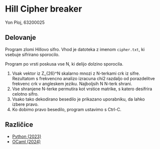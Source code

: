 # Hill Cipher breaker

Yon Ploj, 63200025

## Delovanje
Program zlomi Hillovo sifro. Vhod je datoteka z imenom `cipher.txt`, ki vsebuje sifrirano sporocilo.

Program po vrsti poskusa vse N, ki delijo dolzino sporocila.
1. Vsak vektor iz Z_{26}^N skalarno mnozi z N-terkami crk iz sifre. Rezultatom s frekvencno analizo izracuna chi2 razdaljo od porazdelitve frekvenc crk v angleskem jeziku. Najboljsih N N-terk shrani.
2. Vse shranjene N-terke permutira kot vrstice matrike, s katero desifrira celotno sifro.
3. Vsako tako dekodirano besedilo je prikazano uporabniku, da lahko izbere pravo.
4. Ko dobimo pravo besedilo, program ustavimo s Ctrl-C.

## Različice
* [Python (2023)](https://github.com/plojyon/hill_breaker/tree/python)
* [OCaml (2024)](https://github.com/plojyon/hill_breaker/tree/ocaml)
